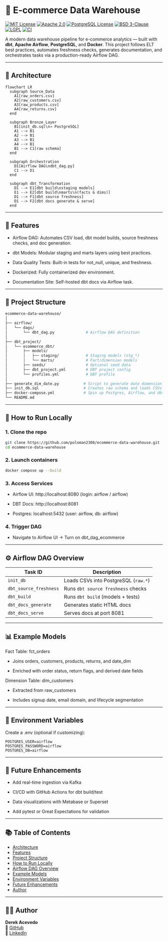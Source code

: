 # 🏬 E-commerce Data Warehouse

[![MIT License](https://img.shields.io/badge/License-MIT-green.svg)](LICENSE)
[![Apache 2.0](https://img.shields.io/badge/License-Apache_2.0-blue.svg)](https://www.apache.org/licenses/LICENSE-2.0)
[![PostgreSQL License](https://img.shields.io/badge/License-PostgreSQL-blue.svg)](https://opensource.org/licenses/PostgreSQL)
[![BSD 3-Clause](https://img.shields.io/badge/License-BSD_3--Clause-orange.svg)](https://opensource.org/licenses/BSD-3-Clause)
[![LGPL](https://img.shields.io/badge/License-LGPL-lightgrey.svg)](https://www.gnu.org/licenses/lgpl-3.0.html)
[![CI](https://github.com/poloman2308/ecommerce-data-warehouse/actions/workflows/dbt.yml/badge.svg)](https://github.com/poloman2308/ecommerce-data-warehouse/actions)

A modern data warehouse pipeline for e-commerce analytics — built with **dbt**, **Apache Airflow**, **PostgreSQL**, and **Docker**. This project follows ELT best practices, automates freshness checks, generates documentation, and orchestrates tasks via a production-ready Airflow DAG.

---

## 🧱 Architecture

```mermaid
flowchart LR
  subgraph Source_Data
    A1[raw_orders.csv]
    A2[raw_customers.csv]
    A3[raw_products.csv]
    A4[raw_returns.csv]
  end

  subgraph Bronze_Layer
    B1[init_db.sql\n→ PostgreSQL]
    A1 --> B1
    A2 --> B1
    A3 --> B1
    A4 --> B1
    B1 --> C1[raw schema]
  end

  subgraph Orchestration
    D1[Airflow DAG\ndbt_dag.py]
    C1 --> D1
  end

  subgraph dbt_Transformation
    D1 --> E1[dbt build\nstaging models]
    E1 --> E2[dbt build\nmarts\n(facts & dims)]
    D1 --> F1[dbt source freshness]
    D1 --> F2[dbt docs generate & serve]
  end
```

---

## 🚀 Features

* Airflow DAG: Automates CSV load, dbt model builds, source freshness checks, and doc generation.

* dbt Models: Modular staging and marts layers using best practices.

* Data Quality Tests: Built-in tests for not_null, unique, and freshness.

* Dockerized: Fully containerized dev environment.

* Documentation Site: Self-hosted dbt docs via Airflow task.

---

## 📂 Project Structure

```bash
ecommerce-data-warehouse/
│
├── airflow/
│   └── dags/
│       └── dbt_dag.py              # Airflow DAG definition
│
├── dbt_project/
│   └── ecommerce_dbt/
│       ├── models/
│       │   ├── staging/            # Staging models (stg_*)
│       │   └── marts/              # Fact/dimension models
│       ├── seeds/                  # Optional seed data
│       ├── dbt_project.yml         # DBT project config
│       └── profiles.yml            # DBT profile
│
├── generate_dim_date.py           # Script to generate date dimension
├── init_db.sql                    # Creates raw schema and loads CSVs
├── docker-compose.yml             # Spin up Postgres, Airflow, and dbt
└── README.md
```

---

## 🧪 How to Run Locally

### 1. Clone the repo

```bash
git clone https://github.com/poloman2308/ecommerce-data-warehouse.git
cd ecommerce-data-warehouse
```

### 2. Launch containers

```bash
docker compose up --build
```

### 3. Access Services

* Airflow UI: http://localhost:8080 (login: airflow / airflow)

* DBT Docs: http://localhost:8081

* Postgres: localhost:5432 (user: airflow, db: airflow)

### 4. Trigger DAG

* Navigate to Airflow UI → Turn on dbt_dag_ecommerce

---

## ⚙️ Airflow DAG Overview

| Task ID                | Description                          |
| ---------------------- | ------------------------------------ |
| `init_db`              | Loads CSVs into PostgreSQL (`raw.*`) |
| `dbt_source_freshness` | Runs `dbt source freshness` checks   |
| `dbt_build`            | Runs `dbt build` (models + tests)    |
| `dbt_docs_generate`    | Generates static HTML docs           |
| `dbt_docs_serve`       | Serves docs at port 8081             |

---

## 📊 Example Models

Fact Table: fct_orders
* Joins orders, customers, products, returns, and date_dim

* Enriched with order status, return flags, and derived date fields

Dimension Table: dim_customers
* Extracted from raw_customers

* Includes signup date, email domain, and lifecycle segmentation

---

## 🔐 Environment Variables

Create a .env (optional if customizing):

```env
POSTGRES_USER=airflow
POSTGRES_PASSWORD=airflow
POSTGRES_DB=airflow
```

---

## 🧠 Future Enhancements

* Add real-time ingestion via Kafka

* CI/CD with GitHub Actions for dbt build/test

* Data visualizations with Metabase or Superset

* Add pytest or Great Expectations for validation

---

## 📚 Table of Contents

- [Architecture](#-architecture)
- [Features](#-features)
- [Project Structure](#-project-structure)
- [How to Run Locally](#-how-to-run-locally)
- [Airflow DAG Overview](#️-airflow-dag-overview)
- [Example Models](#-example-models)
- [Environment Variables](#-environment-variables)
- [Future Enhancements](#-future-enhancements)
- [Author](#-author)

---

## 🙋‍♂️ Author

**Derek Acevedo**  
📍 [GitHub](https://github.com/poloman2308)  
📄 [LinkedIn](https://www.linkedin.com/in/derekacevedo86)



